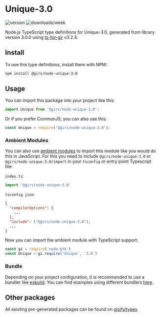 
# Unique-3.0

![version](https://img.shields.io/npm/v/@girs/node-unique-3.0)
![downloads/week](https://img.shields.io/npm/dw/@girs/node-unique-3.0)


Node.js TypeScript type definitions for Unique-3.0, generated from library version 3.0.0 using [ts-for-gir](https://github.com/gjsify/ts-for-gir) v3.2.4.


## Install

To use this type definitions, install them with NPM:
```bash
npm install @girs/node-unique-3.0
```

## Usage

You can import this package into your project like this:
```ts
import Unique from '@girs/node-unique-3.0';
```

Or if you prefer CommonJS, you can also use this:
```ts
const Unique = require('@girs/node-unique-3.0');
```

### Ambient Modules

You can also use [ambient modules](https://github.com/gjsify/ts-for-gir/tree/main/packages/cli#ambient-modules) to import this module like you would do this in JavaScript.
For this you need to include `@girs/node-unique-3.0` or `@girs/node-unique-3.0/import` in your `tsconfig` or entry point Typescript file:

`index.ts`:
```ts
import '@girs/node-unique-3.0'
```

`tsconfig.json`:
```json
{
  "compilerOptions": {
    ...
  },
  "include": ["@girs/node-unique-3.0"],
  ...
}
```

Now you can import the ambient module with TypeScript support: 

```ts
const gi = require('node-gtk')
const Unique = gi.require('Unique', '3.0')
```


### Bundle

Depending on your project configuration, it is recommended to use a bundler like [esbuild](https://esbuild.github.io/). You can find examples using different bundlers [here](https://github.com/gjsify/ts-for-gir/tree/main/examples).

## Other packages

All existing pre-generated packages can be found on [gjsify/types](https://github.com/gjsify/types).


